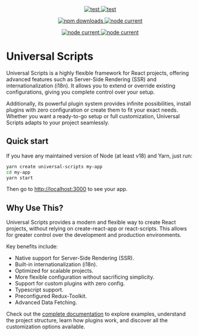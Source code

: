 <p align="center">
  <a href="https://github.com/GlueDigital/universal-scripts/blob/master/LICENSE">
    <img alt="test" src="https://img.shields.io/badge/license-MIT-blue.svg" />
  </a>
  <a href="https://github.com/GlueDigital/universal-scripts/issues/new">
    <img alt="test" src="https://img.shields.io/npm/v/universal-scripts.svg?style=flat" />
  </a>

</p>
<p align="center">
  <a href="https://www.npmjs.com/package/universal-scripts">
    <img alt="npm downloads" src="https://img.shields.io/npm/dw/universal-scripts">
  </a>
  <a href="https://github.com/GlueDigital/universal-scripts/blob/master/universal-scripts/package.json">
    <img alt="node current" src="https://img.shields.io/node/v/universal-scripts">
  </a>
</p>
<p align="center">
  <a href="https://github.com/GlueDigital/universal-scripts/issues/new">
    <img alt="node current" src="https://img.shields.io/badge/Report%20an%20issue-red">
  </a>
  <a href="https://gluedigital.github.io/universal-scripts">
    <img alt="node current" src="https://img.shields.io/badge/Complete%20documentation-orange">
  </a>
</p>

# Universal Scripts

Universal Scripts is a highly flexible framework for React projects, offering advanced features such as Server-Side Rendering (SSR) and internationalization (i18n). It allows you to extend or override existing configurations, giving you complete control over your setup.

Additionally, its powerful plugin system provides infinite possibilities, install plugins with zero configuration or create them to fit your exact needs. Whether you want a ready-to-go setup or full customization, Universal Scripts adapts to your project seamlessly.

## Quick start

If you have any maintained version of Node (at least v18) and Yarn, just run:

```bash
yarn create universal-scripts my-app
cd my-app
yarn start
```

Then go to [http://localhost:3000](http://localhost:3000) to see your app.

## Why Use This?

Universal Scripts provides a modern and flexible way to create React projects, without relying on create-react-app or react-scripts. This allows for greater control over the development and production environments.

Key benefits include:

- Native support for Server-Side Rendering (SSR).
- Built-in internationalization (i18n).
- Optimized for scalable projects.
- More flexible configuration without sacrificing simplicity.
- Support for custom plugins with zero config.
- Typescript support.
- Preconfigured Redux-Toolkit.
- Advanced Data Fetching.

Check out the [complete documentation](https://github.com/GlueDigital/universal-scripts/tree/master/universal-scripts) to explore examples, understand the project structure, learn how plugins work, and discover all the customization options available.
